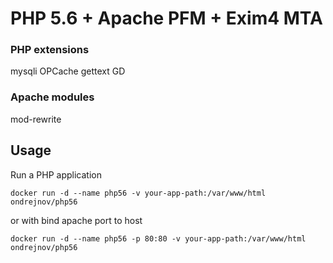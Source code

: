 # PHP 5.6 + Apache PFM + Exim4 MTA

### PHP extensions
mysqli
OPCache
gettext
GD
### Apache modules
mod-rewrite
## Usage
Run a PHP application
```
docker run -d --name php56 -v your-app-path:/var/www/html ondrejnov/php56
```
or with bind apache port to host
```
docker run -d --name php56 -p 80:80 -v your-app-path:/var/www/html ondrejnov/php56
```